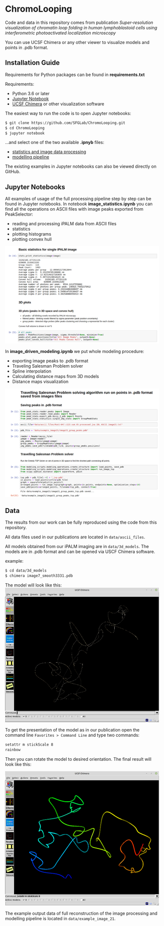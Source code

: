 # ChromoLooping

Code and data in this repository comes from publication _Super-resolution visualization of chromatin loop folding in human lymphoblastoid cells using interferometric photoactivated localization microscopy_ 

You can use UCSF Chimera or any other viewer to visualize models and points in .pdb format.

 ## Installation Guide
 
 Requirements for Python packages can be found in **requirements.txt**
 
 Requirements:
 * Python 3.6 or later
 * [Jupyter Notebook](https://jupyter.org/install)
 * [UCSF Chimera](https://www.cgl.ucsf.edu/chimera/) or other visualization software 
 
The easiest way to run the code is to open Jupyter notebooks:

```bash
$ git clone https://github.com/SFGLab/ChromoLooping.git
$ cd ChromoLooping
$ jupyter notebook
```
 
 ...and select one of the two available **.ipnyb** files:
 * [statistics and image data processing](https://github.com/SFGLab/ChromoLooping/blob/main/image_statistics.ipynb)
 * [modelling pipeline](https://github.com/SFGLab/ChromoLooping/blob/main/image_driven_modeling.ipynb)
 
 The existing examples in Jupyter notebooks can also be viewed directly on GitHub.
 
 ## Jupyter Notebooks
 
 All examples of usage of the full processing pipeline step by step can be found in Jupyter notebooks. In notebook **image_statistics.ipynb** you can find 
 all the operations on ASCII files with image peaks exported from PeakSelector:
 * reading and processing iPALM data from ASCII files 
 * statistics
 * plotting histograms
 * plotting convex hull  

  ![image](data/readme_images/statistics_example.png)


 
 In **image_driven_modeling.ipynb** we put whole modeling procedure:
  * exporting image peaks to .pdb format
 * Traveling Salesman Problem solver
 * Spline interpolation
 * Calculating distance maps from 3D models
 * Distance maps visualization 
 
  ![image](data/readme_images/modelling_notebook_examples.png)
 ## Data
 The results from our work can be fully reproduced using the code from this repository. 
 
 All data files used in our publications are located in `data/ascii_files`.
  
 All models obtained from our iPALM imaging are in `data/3d_models`. The models are in .pdb format and can be opened via USCF Chimera software.

example:

```bash
$ cd data/3d_models
$ chimera image7_smooth3331.pdb
```

The model will look like this:
  ![image](data/readme_images/UCSF%20Chimera_095.png)

To get the presentation of the model as in our publication open the command line `Favorites > Command Line` and type two commands:
```bash
setattr m stickScale 8
rainbow
```
Then you can rotate the model to desired orientation. The final result will look like this:

  ![image](data/readme_images/UCSF%20Chimera_096.png)


 The example output data of full reconstruction of the image processing and modelling pipeline is located in `data/example_image_21`.
 